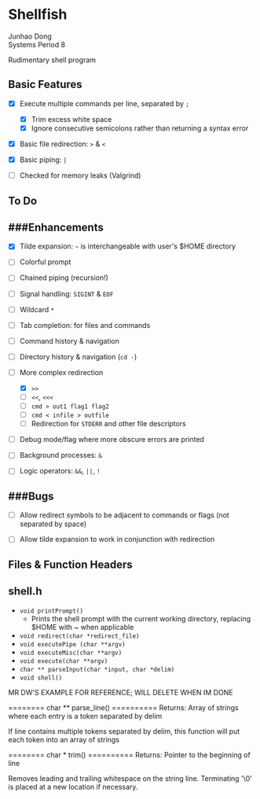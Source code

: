 Shellfish
======
Junhao Dong  
Systems Period 8

Rudimentary shell program


## Basic Features
- [x] Execute multiple commands per line, separated by `;`
  - [x] Trim excess white space
  - [x] Ignore consecutive semicolons rather than returning a syntax error
- [x] Basic file redirection: `>` & `<`
- [x] Basic piping: `|`
- [ ] Checked for memory leaks (Valgrind)


## To Do
###Enhancements
------
- [x] Tilde expansion: `~` is interchangeable with user's $HOME directory
- [ ] Colorful prompt
- [ ] Chained piping (recursion!)
- [ ] Signal handling: `SIGINT` & `EOF`
- [ ] Wildcard `*`
- [ ] Tab completion: for files and commands
- [ ] Command history & navigation
- [ ] Directory history & navigation (`cd -`)
- [ ] More complex redirection
  - [x] `>>`
  - [ ] `<<`, `<<<`
  - [ ] `cmd > out1 flag1 flag2`
  - [ ] `cmd < infile > outfile`
  - [ ] Redirection for `STDERR` and other file descriptors 
- [ ] Debug mode/flag where more obscure errors are printed
- [ ] Background processes: `&`
- [ ] Logic operators: `&&`, `||`, `!`


###Bugs
------
- [ ] Allow redirect symbols to be adjacent to commands or flags (not separated by space)
- [ ] Allow tilde expansion to work in conjunction with redirection


## Files & Function Headers
shell.h
------

- `void printPrompt()`
  - Prints the shell prompt with the current working directory, replacing $HOME with ~ when applicable
- `void redirect(char *redirect_file)`
- `void executePipe (char **argv)`
- `void executeMisc(char **argv)`
- `void execute(char **argv)`
- `char ** parseInput(char *input, char *delim)`
- `void shell()`


MR DW'S EXAMPLE FOR REFERENCE; WILL DELETE WHEN IM DONE

======== char ** parse_line() ==========
Returns: Array of strings where each entry is a token 
separated by delim

If line contains multiple tokens separated by delim, this 
function will put each token into an array of strings

======== char * trim() ==========
Returns: Pointer to the beginning of line

Removes leading and trailing whitespace on the string line.
Terminating '\0' is placed at a new location if necessary.
